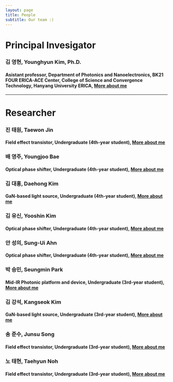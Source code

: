 ```yaml
---
layout: page
title: People
subtitle: Our team :)
---
```


# Principal Invesigator
### 김 영현, Younghyun Kim, Ph.D.
#### Asistant professor, Department of Photonics and Nanoelectronics, BK21 FOUR ERICA-ACE Center, College of Science and Convergence Technology, Hanyang University ERICA, [More about me](https://yh2424.github.io/people/younghyunkim) 

<!--- 
| ![image](https://user-images.githubusercontent.com/32427749/127579757-95fe1d97-7820-4485-acfe-42483abd727e.png) | 김영현, Younghyun Kim, Ph.D. |
--->

---
# Researcher
### 진 태원, Taewon Jin
#### Field effect transistor, Undergraduate (4th-year student), [More about me](https://yh2424.github.io/people/YOURNAME)  

### 배 영주, Youngjoo Bae
#### Optical phase shifter, Undergraduate (4th-year student), [More about me](https://yh2424.github.io/people/YOURNAME)  

### 김 대홍, Daehong Kim
#### GaN-based light source, Undergraduate (4th-year student), [More about me](https://yh2424.github.io/people/YOURNAME)  

### 김 유신, Yooshin Kim
#### Optical phase shifter, Undergraduate (4th-year student), [More about me](https://yh2424.github.io/people/YOURNAME)  

### 안 성의, Sung-Ui Ahn
#### Optical phase shifter, Undergraduate (4th-year student), [More about me](https://yh2424.github.io/people/YOURNAME)  

### 박 승민, Seungmin Park
#### Mid-IR Photonic platform and device, Undergraduate (3rd-year student), [More about me](https://yh2424.github.io/people/YOURNAME)  

### 김 강석, Kangseok Kim 
#### GaN-based light source, Undergraduate (3rd-year student), [More about me](https://yh2424.github.io/people/YOURNAME)  

### 송 준수, Junsu Song
#### Field effect transistor, Undergraduate (3rd-year student), [More about me](https://yh2424.github.io/people/YOURNAME)  

### 노 태현, Taehyun Noh
#### Field effect transistor, Undergraduate (3rd-year student), [More about me](https://yh2424.github.io/people/YOURNAME)  

